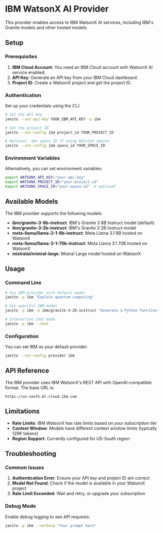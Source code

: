 # IBM WatsonX AI Provider

This provider enables access to IBM WatsonX AI services, including IBM's Granite models and other hosted models.

## Setup

### Prerequisites

1. **IBM Cloud Account**: You need an IBM Cloud account with WatsonX AI service enabled.
2. **API Key**: Generate an API key from your IBM Cloud dashboard.
3. **Project ID**: Create a WatsonX project and get the project ID.

### Authentication

Set up your credentials using the CLI:

```bash
# Set the API key
janito --set-api-key YOUR_IBM_API_KEY -p ibm

# Set the project ID
janito --set-config ibm project_id YOUR_PROJECT_ID

# Optional: Set space ID if using WatsonX spaces
janito --set-config ibm space_id YOUR_SPACE_ID
```

### Environment Variables

Alternatively, you can set environment variables:

```bash
export WATSONX_API_KEY="your-api-key"
export WATSONX_PROJECT_ID="your-project-id"
export WATSONX_SPACE_ID="your-space-id"  # optional
```

## Available Models

The IBM provider supports the following models:

- **ibm/granite-3-8b-instruct**: IBM's Granite 3 8B Instruct model (default)
- **ibm/granite-3-2b-instruct**: IBM's Granite 3 2B Instruct model
- **meta-llama/llama-3-1-8b-instruct**: Meta Llama 3.1 8B hosted on WatsonX
- **meta-llama/llama-3-1-70b-instruct**: Meta Llama 3.1 70B hosted on WatsonX
- **mistralai/mistral-large**: Mistral Large model hosted on WatsonX

## Usage

### Command Line

```bash
# Use IBM provider with default model
janito -p ibm "Explain quantum computing"

# Use specific IBM model
janito -p ibm -m ibm/granite-3-2b-instruct "Generate a Python function"

# Interactive chat mode
janito -p ibm --chat
```

### Configuration

You can set IBM as your default provider:

```bash
janito --set-config provider ibm
```

## API Reference

The IBM provider uses IBM WatsonX's REST API with OpenAI-compatible format. The base URL is:

```
https://us-south.ml.cloud.ibm.com
```

## Limitations

- **Rate Limits**: IBM WatsonX has rate limits based on your subscription tier
- **Context Window**: Models have different context window limits (typically 128K tokens)
- **Region Support**: Currently configured for US-South region

## Troubleshooting

### Common Issues

1. **Authentication Error**: Ensure your API key and project ID are correct
2. **Model Not Found**: Check if the model is available in your WatsonX project
3. **Rate Limit Exceeded**: Wait and retry, or upgrade your subscription

### Debug Mode

Enable debug logging to see API requests:

```bash
janito -p ibm --verbose "Your prompt here"
```